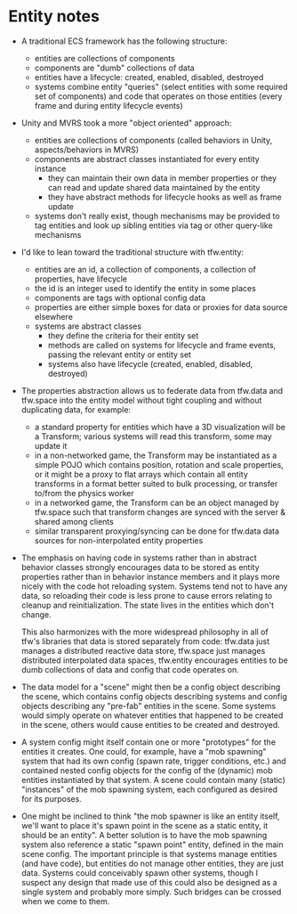 # Entity notes

- A traditional ECS framework has the following structure:

    - entities are collections of components
    - components are "dumb" collections of data
    - entities have a lifecycle: created, enabled, disabled, destroyed
    - systems combine entity "queries" (select entities with some required set of components) and
      code that operates on those entities (every frame and during entity lifecycle events)

- Unity and MVRS took a more "object oriented" approach:

    - entities are collections of components (called behaviors in Unity, aspects/behaviors in MVRS)
    - components are abstract classes instantiated for every entity instance
        - they can maintain their own data in member properties or they can read and update shared
          data maintained by the entity
        - they have abstract methods for lifecycle hooks as well as frame update
    - systems don't really exist, though mechanisms may be provided to tag entities and look up
      sibling entities via tag or other query-like mechanisms

- I'd like to lean toward the traditional structure with tfw.entity:

    - entities are an id, a collection of components, a collection of properties, have lifecycle
    - the id is an integer used to identify the entity in some places
    - components are tags with optional config data
    - properties are either simple boxes for data or proxies for data source elsewhere
    - systems are abstract classes
        - they define the criteria for their entity set
        - methods are called on systems for lifecycle and frame events, passing the relevant entity
          or entity set
        - systems also have lifecycle (created, enabled, disabled, destroyed)

- The properties abstraction allows us to federate data from tfw.data and tfw.space into the entity
  model without tight coupling and without duplicating data, for example:

  - a standard property for entities which have a 3D visualization will be a Transform; various
    systems will read this transform, some may update it
  - in a non-networked game, the Transform may be instantiated as a simple POJO which contains
    position, rotation and scale properties, or it might be a proxy to flat arrays which contain
    all entity transforms in a format better suited to bulk processing, or transfer to/from the
    physics worker
  - in a networked game, the Transform can be an object managed by tfw.space such that transform
    changes are synced with the server & shared among clients
  - similar transparent proxying/syncing can be done for tfw.data data sources for non-interpolated
    entity properties

- The emphasis on having code in systems rather than in abstract behavior classes strongly
  encourages data to be stored as entity properties rather than in behavior instance members and it
  plays more nicely with the code hot reloading system. Systems tend not to have any data, so
  reloading their code is less prone to cause errors relating to cleanup and reinitialization. The
  state lives in the entities which don't change.

  This also harmonizes with the more widespread philosophy in all of tfw's libraries that data is
  stored separately from code: tfw.data just manages a distributed reactive data store, tfw.space
  just manages distributed interpolated data spaces, tfw.entity encourages entities to be dumb
  collections of data and config that code operates on.

- The data model for a "scene" might then be a config object describing the scene, which contains
  config objects describing systems and config objects describing any "pre-fab" entities in the
  scene. Some systems would simply operate on whatever entities that happened to be created in the
  scene, others would cause entities to be created and destroyed.

- A system config might itself contain one or more "prototypes" for the entities it creates. One
  could, for example, have a "mob spawning" system that had its own config (spawn rate, trigger
  conditions, etc.) and contained nested config objects for the config of the (dynamic) mob
  entities instantiated by that system. A scene could contain many (static) "instances" of the mob
  spawning system, each configured as desired for its purposes.

- One might be inclined to think "the mob spawner is like an entity itself, we'll want to place
  it's spawn point in the scene as a static entity, it should be an entity". A better solution is
  to have the mob spawning system also reference a static "spawn point" entity, defined in the main
  scene config. The important principle is that systems manage entities (and have code), but
  entities do not manage other entities, they are just data. Systems could conceivably spawn other
  systems, though I suspect any design that made use of this could also be designed as a single
  system and probably more simply. Such bridges can be crossed when we come to them.
